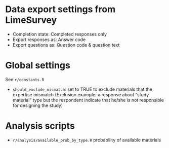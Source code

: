 
# Data export settings from LimeSurvey

* Completion state: Completed responses only
* Export responses as: Answer code
* Export questions as: Question code & question text


# Global settings

See `r/constants.R`

* `should_exclude_mismatch`: set to TRUE to exclude materials that the expertise mismatch (Exclusion example: a response about “study material” type but the respondent indicate that he/she is not responsible for designing the study)


# Analysis scripts

* `r/analysis/available_prob_by_type.R` probability of available materials

